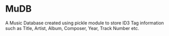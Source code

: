 # MuDB
A Music Database created using pickle module  to store ID3 Tag information such as Title, Artist, Album, Composer, Year, Track Number etc.
